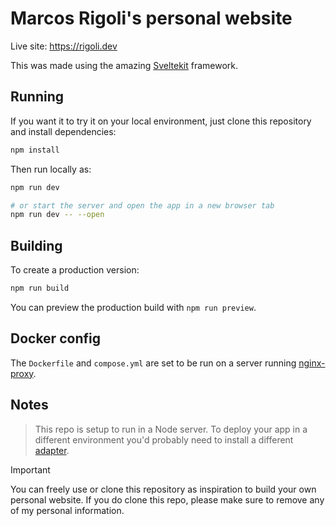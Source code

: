 # Marcos Rigoli's personal website

Live site: https://rigoli.dev

This was made using the amazing [Sveltekit](https://svelte.dev/docs/kit/) framework.

## Running

If you want it to try it on your local environment, just clone this repository and install dependencies:

```bash
npm install
```

Then run locally as:

```bash
npm run dev

# or start the server and open the app in a new browser tab
npm run dev -- --open
```

## Building

To create a production version:

```bash
npm run build
```

You can preview the production build with `npm run preview`.

## Docker config

The `Dockerfile` and `compose.yml` are set to be run on a server running [nginx-proxy](https://github.com/nginx-proxy/nginx-proxy).

## Notes

> This repo is setup to run in a Node server. To deploy your app in a different environment you'd probably need to install a different [adapter](https://svelte.dev/docs/kit/adapters).

> [!IMPORTANT]
> You can freely use or clone this repository as inspiration to build your own personal website. If you do clone this repo, please make sure to remove any of my personal information.

